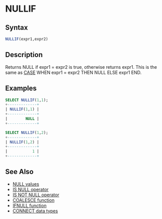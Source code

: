 # NULLIF

## Syntax

```sql
NULLIF(expr1,expr2)
```

## Description

Returns NULL if expr1 = expr2 is true, otherwise returns expr1. This is
the same as [CASE](/built-in-functions/control-flow-functions/case-operator/) WHEN expr1 = expr2 THEN NULL ELSE expr1 END.

## Examples

```sql
SELECT NULLIF(1,1);
+-------------+
| NULLIF(1,1) |
+-------------+
|        NULL |
+-------------+

SELECT NULLIF(1,2);
+-------------+
| NULLIF(1,2) |
+-------------+
|           1 |
+-------------+
```

## See Also

- [NULL values](/columns-storage-engines-and-plugins/data-types/null-values/)
- [IS NULL operator](/sql-statements-structure/operators/comparison-operators/is-null/)
- [IS NOT NULL operator](/sql-statements-structure/operators/comparison-operators/is-not-null/)
- [COALESCE function](/sql-statements-structure/operators/comparison-operators/coalesce/)
- [IFNULL function](/built-in-functions/control-flow-functions/ifnull/)
- [CONNECT data types](/kb/en/connect-data-types/#null-handling)